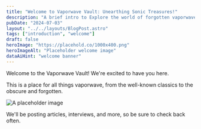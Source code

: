 ```yaml
---
title: "Welcome to Vaporwave Vault: Unearthing Sonic Treasures!"
description: "A brief intro to Explore the world of forgotten vaporwave artists. Discover hidden gems, rare tracks, and the evolution of this unique genre."
pubDate: "2024-07-03"
layout: "../../layouts/BlogPost.astro"
tags: ["introduction", "welcome"]
draft: false
heroImage: "https://placehold.co/1000x400.png"
heroImageAlt: "Placeholder welcome image"
dataAiHint: "welcome banner"
---
```


Welcome to the Vaporwave Vault! We're excited to have you here.

This is a place for all things vaporwave, from the well-known classics to the obscure and forgotten.

<img src="https://placehold.co/800x400.png" alt="A placeholder image" data-ai-hint="vaporwave aesthetic" />

We'll be posting articles, interviews, and more, so be sure to check back often.
